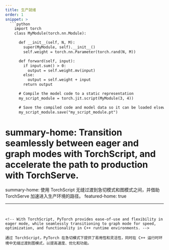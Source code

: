 ```yaml
---
title: 生产就绪
order: 1
snippet: >
  ```python
    import torch
    class MyModule(torch.nn.Module):

      def __init__(self, N, M):
        super(MyModule, self).__init__()
        self.weight = torch.nn.Parameter(torch.rand(N, M))

      def forward(self, input):
        if input.sum() > 0:
          output = self.weight.mv(input)
        else:
          output = self.weight + input
        return output

      # Compile the model code to a static representation
      my_script_module = torch.jit.script(MyModule(3, 4))

      # Save the compiled code and model data so it can be loaded elsewhere
      my_script_module.save("my_script_module.pt")
  ```

# summary-home: Transition seamlessly between eager and graph modes with TorchScript, and accelerate the path to production with TorchServe.
summary-home: 使用 TorchScript 无缝过渡到急切模式和图模式之间，并借助 TorchServe 加速进入生产环境的路径。
featured-home: true

---
```


<!-- With TorchScript, PyTorch provides ease-of-use and flexibility in eager mode, while seamlessly transitioning to graph mode for speed, optimization, and functionality in C++ runtime environments. -->

通过 TorchScript，PyTorch 在急切模式下提供了易用性和灵活性，同时在 C++ 运行时环境中无缝过渡到图模式，以提高速度、优化和功能。
